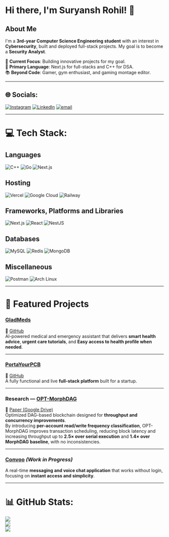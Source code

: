 # Hi there, I'm Suryansh Rohil! 👋

## About Me

I'm a **3rd-year Computer Science Engineering student** with an interest in **Cybersecurity**, built and deployed full-stack projects. My goal is to become a **Security Analyst**.

🎯 **Current Focus**: Building innovative projects for my goal.  
🐍 **Primary Language**: Next.js for full-stacks and C++ for DSA.  
📚 **Beyond Code**: Gamer, gym enthusiast, and gaming montage editor.  

---

## 🌐 Socials:
[![Instagram](https://img.shields.io/badge/Instagram-%23E4405F.svg?logo=Instagram&logoColor=white)](https://www.instagram.com/suryansh.rohil/) 
[![LinkedIn](https://img.shields.io/badge/LinkedIn-%230077B5.svg?logo=linkedin&logoColor=white)](https://www.linkedin.com/in/suryansh-rohil-982a21270/) 
[![email](https://img.shields.io/badge/Email-D14836?logo=gmail&logoColor=white)](mailto:suryanshrohilwork@gmail.com)  

---

# 💻 Tech Stack:
## Languages
![C++](https://img.shields.io/badge/c++-%2300599C.svg?style=plastic&logo=c%2B%2B&logoColor=white) 
![Go](https://img.shields.io/badge/go-%2300ADD8.svg?style=plastic&logo=go&logoColor=white) 
![Next.js](https://img.shields.io/badge/next.js-000000?style=plastic&logo=nextdotjs&logoColor=white)

## Hosting
![Vercel](https://img.shields.io/badge/vercel-%23000000.svg?style=plastic&logo=vercel&logoColor=white) 
![Google Cloud](https://img.shields.io/badge/GoogleCloud-%234285F4.svg?style=plastic&logo=google-cloud&logoColor=white) 
![Railway](https://img.shields.io/badge/railway-0B0D0E.svg?style=plastic&logo=railway&logoColor=white)

## Frameworks, Platforms and Libraries
![Next.js](https://img.shields.io/badge/next.js-000000?style=plastic&logo=nextdotjs&logoColor=white) 
![React](https://img.shields.io/badge/react-%2320232a.svg?style=plastic&logo=react&logoColor=%2361DAFB)
![NestJS](https://img.shields.io/badge/nestjs-ea2845.svg?style=plastic&logo=nestjs&logoColor=white) 

## Databases
![MySQL](https://img.shields.io/badge/mysql-4479A1.svg?style=plastic&logo=mysql&logoColor=white)
![Redis](https://img.shields.io/badge/redis-%23DD0031.svg?style=plastic&logo=redis&logoColor=white) 
![MongoDB](https://img.shields.io/badge/MongoDB-%234ea94b.svg?style=plastic&logo=mongodb&logoColor=white)

## Miscellaneous
![Postman](https://img.shields.io/badge/Postman-FF6C37?style=plastic&logo=postman&logoColor=white)
![Arch Linux](https://img.shields.io/badge/Arch%20Linux-1793D1?style=plastic&logo=arch-linux&logoColor=white)

---

# 🚀 Featured Projects

### [GladMeds](https://gladmeds.vercel.app/)  
🔗 [GitHub](https://github.com/s-uryansh/GladMeds)  
AI-powered medical and emergency assistant that delivers **smart health advice**, **urgent care tutorials**, and **Easy access to health profile when needed**.  

---

### [PortaYourPCB](https://portayourpcb.vercel.app/)  
🔗 [GitHub](https://github.com/s-uryansh/PortayourPCB)  
A fully functional and live **full-stack platform** built for a startup.

---

### Research — [OPT-MorphDAG](https://github.com/s-uryansh/OPT-MorphDAG)  
📄 [Paper (Google Drive)](https://drive.google.com/file/d/1Uw2vx5_rHVAtTGqKqC0L77Fpqavh3ewy/view?usp=sharing)  
Optimized DAG-based blockchain designed for **throughput and concurrency improvements**.  
By introducing **per-account read/write frequency classification**, OPT-MorphDAG improves transaction scheduling, reducing block latency and increasing throughput up to **2.5× over serial execution** and **1.4× over MorphDAG baseline**, with no inconsistencies.  

---

### [Convoo](https://github.com/s-uryansh/convoo) *(Work in Progress)*  
A real-time **messaging and voice chat application** that works without login, focusing on **instant access and simplicity**.  

---

# 📊 GitHub Stats:
![](https://github-readme-stats.vercel.app/api?username=s-uryansh&theme=dark&hide_border=false&include_all_commits=false&count_private=false)<br/>
![](https://nirzak-streak-stats.vercel.app/?user=s-uryansh&theme=dark&hide_border=false)<br/>
![](https://github-readme-stats.vercel.app/api/top-langs/?username=s-uryansh&theme=dark&hide_border=false&include_all_commits=false&count_private=false&layout=compact&hide=jupyter%20notebook)
